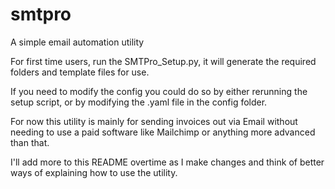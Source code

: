 # smtpro
A simple email automation utility

For first time users, run the SMTPro_Setup.py, it will generate the required folders and template files for use.

If you need to modify the config you could do so by either rerunning the setup script, or by modifying the .yaml file in the config folder.

For now this utility is mainly for sending invoices out via Email without needing to use a paid software like Mailchimp or anything more advanced than that.

I'll add more to this README overtime as I make changes and think of better ways of explaining how to use the utility.
